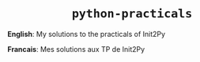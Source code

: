 # <h1 align="center"> `python-practicals` </h1>

**English**: My solutions to the practicals of Init2Py

**Francais**: Mes solutions aux TP de Init2Py
